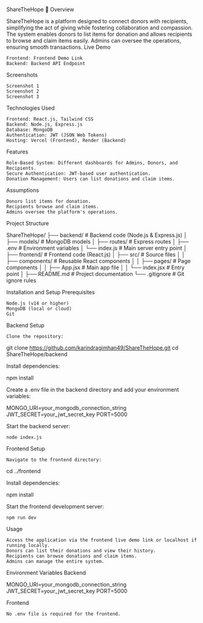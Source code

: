 ShareTheHope 🌟
Overview

ShareTheHope is a platform designed to connect donors with recipients, simplifying the act of giving while fostering collaboration and compassion. The system enables donors to list items for donation and allows recipients to browse and claim items easily. Admins can oversee the operations, ensuring smooth transactions.
Live Demo

    Frontend: Frontend Demo Link
    Backend: Backend API Endpoint

Screenshots

    Screenshot 1
    Screenshot 2
    Screenshot 3

Technologies Used

    Frontend: React.js, Tailwind CSS
    Backend: Node.js, Express.js
    Database: MongoDB
    Authentication: JWT (JSON Web Tokens)
    Hosting: Vercel (Frontend), Render (Backend)

Features

    Role-Based System: Different dashboards for Admins, Donors, and Recipients.
    Secure Authentication: JWT-based user authentication.
    Donation Management: Users can list donations and claim items.

Assumptions

    Donors list items for donation.
    Recipients browse and claim items.
    Admins oversee the platform's operations.

Project Structure

ShareTheHope/
├── backend/                 # Backend code (Node.js & Express.js)
│   ├── models/              # MongoDB models
│   ├── routes/              # Express routes
│   ├── .env                 # Environment variables
│   └── index.js             # Main server entry point
│
├── frontend/                # Frontend code (React.js)
│   ├── src/                 # Source files
│   │   ├── components/      # Reusable React components
│   │   ├── pages/           # Page components
│   │   ├── App.jsx          # Main app file
│   │   └── index.jsx        # Entry point
│
├── README.md                # Project documentation
└── .gitignore               # Git ignore rules

Installation and Setup
Prerequisites

    Node.js (v14 or higher)
    MongoDB (local or cloud)
    Git

Backend Setup

    Clone the repository:

git clone https://github.com/karindragimhan49/ShareTheHope.git
cd ShareTheHope/backend

Install dependencies:

npm install

Create a .env file in the backend directory and add your environment variables:

MONGO_URI=your_mongodb_connection_string
JWT_SECRET=your_jwt_secret_key
PORT=5000

Start the backend server:

    node index.js

Frontend Setup

    Navigate to the frontend directory:

cd ../frontend

Install dependencies:

npm install

Start the frontend development server:

    npm run dev

Usage

    Access the application via the frontend live demo link or localhost if running locally.
    Donors can list their donations and view their history.
    Recipients can browse donations and claim items.
    Admins can manage the entire system.

Environment Variables
Backend

MONGO_URI=your_mongodb_connection_string
JWT_SECRET=your_jwt_secret_key
PORT=5000

Frontend

    No .env file is required for the frontend.